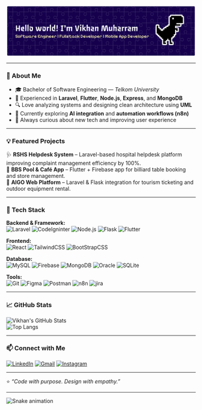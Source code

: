 ![Vikhan Muhammad](img/banner.png)

---

### 🚀 About Me  
- 🎓 Bachelor of Software Engineering — *Telkom University*  
- 💼 Experienced in **Laravel**, **Flutter**, **Node.js**, **Express**, and **MongoDB**  
- 🔍 Love analyzing systems and designing clean architecture using **UML**  
- 🧠 Currently exploring **AI integration** and **automation workflows (n8n)**  
- 🌱 Always curious about new tech and improving user experience  

---

### 💡 Featured Projects  
🩺 **RSHS Helpdesk System** – Laravel-based hospital helpdesk platform improving complaint management efficiency by 100%.  
🎱 **BBS Pool & Café App** – Flutter + Firebase app for billiard table booking and store management.  
🧭 **AIGO Web Platform** – Laravel & Flask integration for tourism ticketing and outdoor equipment rental.  

---

### 🧰 Tech Stack  
**Backend & Framework:**  
![Laravel](https://img.shields.io/badge/Laravel-FF2D20?style=for-the-badge&logo=laravel&logoColor=white)
![CodeIgninter](https://img.shields.io/badge/Codeigniter-EF4223?style=for-the-badge&logo=codeigniter&logoColor=white)
![Node.js](https://img.shields.io/badge/Node.js-43853D?style=for-the-badge&logo=node.js&logoColor=white)
![Flask](https://img.shields.io/badge/Flask-000000?style=for-the-badge&logo=flask&logoColor=white)
![Flutter](https://img.shields.io/badge/Flutter-02569B?style=for-the-badge&logo=flutter&logoColor=white)

**Frontend:**  
![React](https://img.shields.io/badge/React-20232A?style=for-the-badge&logo=react&logoColor=61DAFB)
![TailwindCSS](https://img.shields.io/badge/TailwindCSS-38B2AC?style=for-the-badge&logo=tailwind-css&logoColor=white)
![BootStrapCSS](https://img.shields.io/badge/Bootstrap-563D7C?style=for-the-badge&logo=bootstrap&logoColor=white)


**Database:**  
![MySQL](https://img.shields.io/badge/MySQL-005C84?style=for-the-badge&logo=mysql&logoColor=white)
![Firebase](https://img.shields.io/badge/Firebase-039BE5?style=for-the-badge&logo=firebase)
![MongoDB](https://img.shields.io/badge/MongoDB-4EA94B?style=for-the-badge&logo=mongodb&logoColor=white)
![Oracle](https://img.shields.io/badge/Oracle-F80000?style=for-the-badge&logo=Oracle&logoColor=white)
![SQLite](https://img.shields.io/badge/Sqlite-003B57?style=for-the-badge&logo=sqlite&logoColor=white)

**Tools:**  
![Git](https://img.shields.io/badge/Git-F05032?style=for-the-badge&logo=git&logoColor=white)
![Figma](https://img.shields.io/badge/Figma-F24E1E?style=for-the-badge&logo=figma&logoColor=white)
![Postman](https://img.shields.io/badge/Postman-FF6C37?style=for-the-badge&logo=postman&logoColor=white)
![n8n](https://img.shields.io/badge/n8n-EA4C89?style=for-the-badge&logo=n8n&logoColor=white)
![jira](https://img.shields.io/badge/Jira-0052CC?style=for-the-badge&logo=Jira&logoColor=white)


---

### 📈 GitHub Stats  
![Vikhan's GitHub Stats](https://github-readme-stats.vercel.app/api?username=vikhanmuhammad&show_icons=true&theme=tokyonight)  
![Top Langs](https://github-readme-stats.vercel.app/api/top-langs/?username=vikhanmuhammad&layout=compact&theme=tokyonight)

---

### 📫 Connect with Me  
[![LinkedIn](https://img.shields.io/badge/LinkedIn-0077B5?style=for-the-badge&logo=linkedin&logoColor=white)](https://www.linkedin.com/in/vikhan-muharram-a1787a148/)
[![Gmail](https://img.shields.io/badge/Gmail-D14836?style=for-the-badge&logo=gmail&logoColor=white)](mailto:muhammadvikhanmuharram@gmail.com)
[![Instagram](https://img.shields.io/badge/Instagram-E4405F?style=for-the-badge&logo=instagram&logoColor=white)](https://www.instagram.com/vikhanmuharram/)

---

⭐ *“Code with purpose. Design with empathy.”*

---

<!-- ### Let’s play! 🎯

<picture>
  <source media="(prefers-color-scheme: dark)" srcset="https://raw.githubusercontent.com/vikhanmuhammad/vikhanmuhammad/output/pacman-contribution-graph-dark.svg">
  <source media="(prefers-color-scheme: light)" srcset="https://raw.githubusercontent.com/vikhanmuhammad/vikhanmuhammad/output/pacman-contribution-graph.svg">
  <img alt="pacman contribution graph" src="https://raw.githubusercontent.com/vikhanmuhammad/vikhanmuhammad/output/pacman-contribution-graph.svg">
</picture>

### -->

<img src="https://raw.githubusercontent.com/vikhanmuhammad/vikhanmuhammad/output/snake.svg" alt="Snake animation" />

###

###
